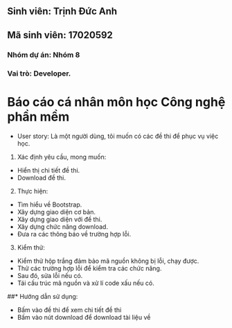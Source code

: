 ## Sinh viên: Trịnh Đức Anh
## Mã sinh viên: 17020592
### Nhóm dự án: Nhóm 8
### Vai trò: Developer.

# Báo cáo cá nhân môn học Công nghệ phần mềm
* User story: Là một người dùng, tôi muốn có các đề thi để phục vụ việc học.
1) Xác định yêu cầu, mong muốn: 
- Hiển thị chi tiết đề thi.
- Download đề thi.
2) Thực hiện:
- Tìm hiểu về Bootstrap.
- Xây dựng giao diện cơ bản.
- Xây dựng giao diện với đề thi.
- Xây dựng chức năng download.
- Đưa ra các thông báo về trường hợp lỗi.
3) Kiểm thử:
- Kiểm thử hộp trắng đảm bảo mã nguồn không bị lỗi, chạy được.
- Thử các trường hợp lỗi để kiểm tra các chức năng.
- Sau đó, sửa lỗi nếu có.
- Tái cấu trúc mã nguồn và xử lí code xấu nếu có.

##* Hướng dẫn sử dụng:
- Bấm vào đề thi để xem chi tiết đề thi
- Bấm vào nút download để download tài liệu về

